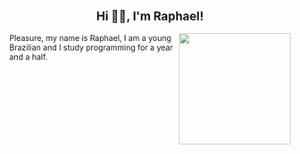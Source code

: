 <h2 align="center">Hi 👋🏻, I'm Raphael!</h2>
<img align="right" src="https://media.tenor.com/images/20be3abd731fe52f8b74480e6b404053/tenor.gif" width="200px"></img>
<p align="left">Pleasure, my name is Raphael, I am a young Brazilian and I study programming for a year and a half.</p>
